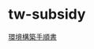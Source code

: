 # tw-subsidy

[環境構築手順書](https://github.com/ISID/tw-subsidy/blob/768e512b40a0358855a530593c8b23a83e6ecd51/doc/%E3%83%87%E3%83%A2%E7%92%B0%E5%A2%83%E6%A7%8B%E7%AF%89%E6%89%8B%E9%A0%86.docx)
